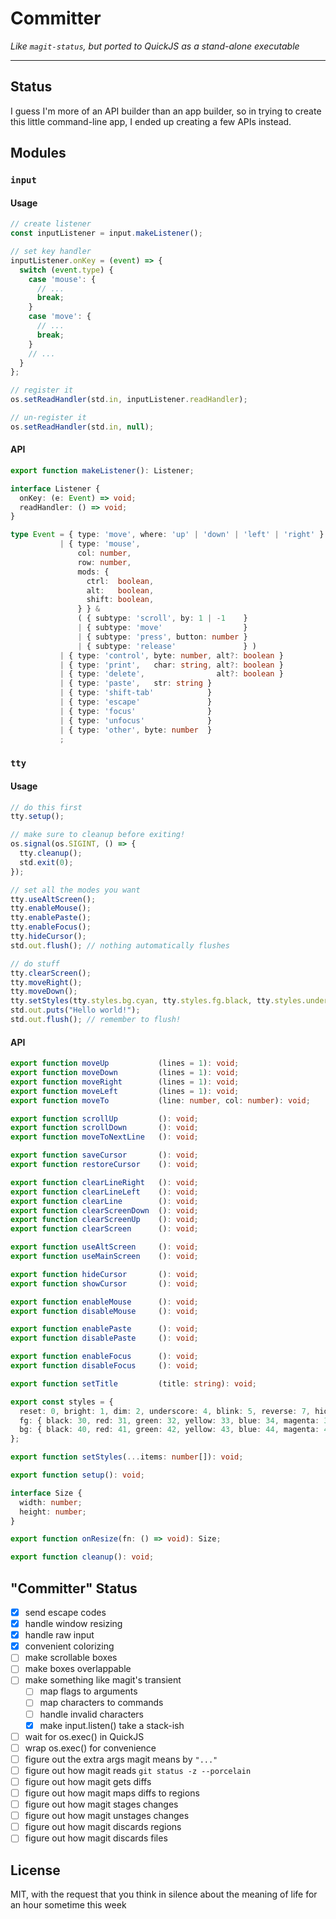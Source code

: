 Committer
=========

*Like `magit-status`, but ported to QuickJS as a stand-alone executable*

---

## Status

I guess I'm more of an API builder than an app builder, so in trying to create this little command-line app, I ended up creating a few APIs instead.

## Modules

### `input`

#### Usage

```typescript
// create listener
const inputListener = input.makeListener();

// set key handler
inputListener.onKey = (event) => {
  switch (event.type) {
    case 'mouse': {
      // ...
      break;
    }
    case 'move': {
      // ...
      break;
    }
    // ...
  }
};

// register it
os.setReadHandler(std.in, inputListener.readHandler);

// un-register it
os.setReadHandler(std.in, null);
```

#### API

```typescript
export function makeListener(): Listener;

interface Listener {
  onKey: (e: Event) => void;
  readHandler: () => void;
}

type Event = { type: 'move', where: 'up' | 'down' | 'left' | 'right' }
           | { type: 'mouse',
               col: number,
               row: number,
               mods: {
                 ctrl:  boolean,
                 alt:   boolean,
                 shift: boolean,
               } } &
               ( { subtype: 'scroll', by: 1 | -1    }
               | { subtype: 'move'                  }
               | { subtype: 'press', button: number }
               | { subtype: 'release'               } )
           | { type: 'control', byte: number, alt?: boolean }
           | { type: 'print',   char: string, alt?: boolean }
           | { type: 'delete',                alt?: boolean }
           | { type: 'paste',   str: string }
           | { type: 'shift-tab'            }
           | { type: 'escape'               }
           | { type: 'focus'                }
           | { type: 'unfocus'              }
           | { type: 'other', byte: number  }
           ;
```

### `tty`

#### Usage

```typescript
// do this first
tty.setup();

// make sure to cleanup before exiting!
os.signal(os.SIGINT, () => {
  tty.cleanup();
  std.exit(0);
});

// set all the modes you want
tty.useAltScreen();
tty.enableMouse();
tty.enablePaste();
tty.enableFocus();
tty.hideCursor();
std.out.flush(); // nothing automatically flushes

// do stuff
tty.clearScreen();
tty.moveRight();
tty.moveDown();
tty.setStyles(tty.styles.bg.cyan, tty.styles.fg.black, tty.styles.underscore);
std.out.puts("Hello world!");
std.out.flush(); // remember to flush!
```

#### API

```typescript
export function moveUp           (lines = 1): void;
export function moveDown         (lines = 1): void;
export function moveRight        (lines = 1): void;
export function moveLeft         (lines = 1): void;
export function moveTo           (line: number, col: number): void;

export function scrollUp         (): void;
export function scrollDown       (): void;
export function moveToNextLine   (): void;

export function saveCursor       (): void;
export function restoreCursor    (): void;

export function clearLineRight   (): void;
export function clearLineLeft    (): void;
export function clearLine        (): void;
export function clearScreenDown  (): void;
export function clearScreenUp    (): void;
export function clearScreen      (): void;

export function useAltScreen     (): void;
export function useMainScreen    (): void;

export function hideCursor       (): void;
export function showCursor       (): void;

export function enableMouse      (): void;
export function disableMouse     (): void;

export function enablePaste      (): void;
export function disablePaste     (): void;

export function enableFocus      (): void;
export function disableFocus     (): void;

export function setTitle         (title: string): void;

export const styles = {
  reset: 0, bright: 1, dim: 2, underscore: 4, blink: 5, reverse: 7, hidden: 8,
  fg: { black: 30, red: 31, green: 32, yellow: 33, blue: 34, magenta: 35, cyan: 36, white: 37, },
  bg: { black: 40, red: 41, green: 42, yellow: 43, blue: 44, magenta: 45, cyan: 46, white: 47, },
};

export function setStyles(...items: number[]): void;

export function setup(): void;

interface Size {
  width: number;
  height: number;
}

export function onResize(fn: () => void): Size;

export function cleanup(): void;
```

## "Committer" Status

- [x] send escape codes
- [x] handle window resizing
- [x] handle raw input
- [x] convenient colorizing
- [ ] make scrollable boxes
- [ ] make boxes overlappable
- [ ] make something like magit's transient
  - [ ] map flags to arguments
  - [ ] map characters to commands
  - [ ] handle invalid characters
  - [x] make input.listen() take a stack-ish
- [ ] wait for os.exec() in QuickJS
- [ ] wrap os.exec() for convenience
- [ ] figure out the extra args magit means by `"..."`
- [ ] figure out how magit reads `git status -z --porcelain`
- [ ] figure out how magit gets diffs
- [ ] figure out how magit maps diffs to regions
- [ ] figure out how magit stages changes
- [ ] figure out how magit unstages changes
- [ ] figure out how magit discards regions
- [ ] figure out how magit discards files

## License

MIT, with the request that you think in silence about the meaning of life for an hour sometime this week
